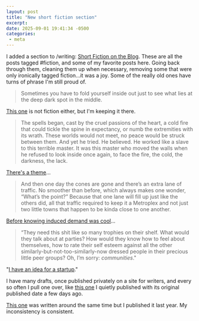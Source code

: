 ```yaml
---
layout: post
title: "New short fiction section"
excerpt: 
date: 2025-09-01 19:41:34 -0500
categories: 
 - meta
---
```


I added a section to /writing: [Short Fiction on the Blog](/writing/#short-fiction-on-the-blog). These are all the posts tagged #fiction, and some of my favorite posts here. Going back through them, cleaning them up when necessary, removing some that were only ironically tagged fiction...it was a joy. Some of the really old ones have turns of phrase I'm still proud of.

> Sometimes you have to fold yourself inside out just to see what lies at the deep dark spot in the middle.

[This one](/2006/02/11/2515/) is not fiction either, but I'm keeping it there.

> The spells began, cast by the cruel passions of the heart, a cold fire that could tickle the spine in expectancy, or numb the extremities with its wrath. These worlds would not meet, no peace would be struck between them. And yet he tried. He believed. He worked like a slave to this terrible master. It was this master who moved the walls when he refused to look inside once again, to face the fire, the cold, the darkness, the lack.

[There's a theme](/2006/02/23/incomplete-run-on-fiction/)...

> And then one day the cones are gone and there’s an extra lane of traffic. No smoother than before, which always makes one wonder, “What’s the point?” Because that one lane will fill up just like the others did, all that traffic required to keep it a Metroplex and not just two little towns that happen to be kinda close to one another.

[Before knowing induced demand was cool](/2007/02/02/parenthesis-the-stage-whisper-of-the-written-word/)...

> “They need this shit like so many trophies on their shelf. What would they talk about at parties? How would they know how to feel about themselves, how to rate their self esteem against all the other similarly-but-not-too-similarly-now dressed people in their precious little peer groups? Oh, I’m sorry: _communities_."

"[I have an idea for a startup](/2007/08/01/opportunistic-bullshit-economy/)."

I have many drafts, once published privately on a site for writers, and every so often I pull one over, like [this one](/2021/08/28/Jimmy_Bean/) I quietly published with its original published date a few days ago.

[This one](/2024/08/19/jeanie-and-jimmy/) was written around the same time but I published it last year. My inconsistency is consistent.
